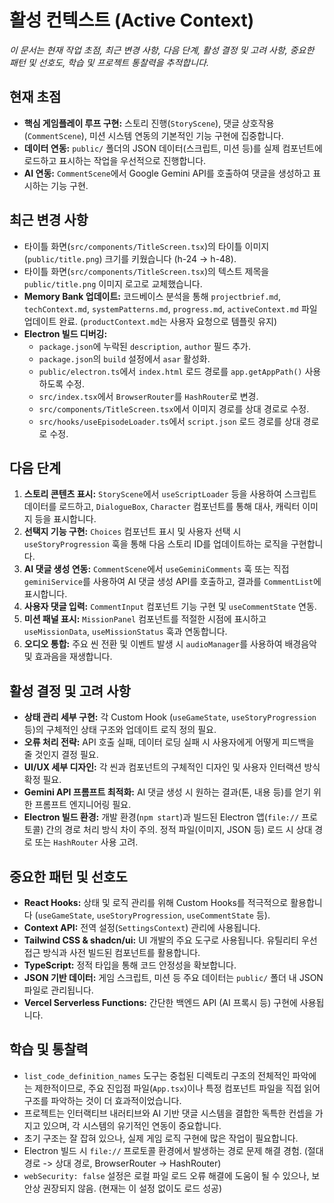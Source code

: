 # 활성 컨텍스트 (Active Context)

_이 문서는 현재 작업 초점, 최근 변경 사항, 다음 단계, 활성 결정 및 고려 사항, 중요한 패턴 및 선호도, 학습 및 프로젝트 통찰력을 추적합니다._

## 현재 초점

- **핵심 게임플레이 루프 구현:** 스토리 진행(`StoryScene`), 댓글 상호작용(`CommentScene`), 미션 시스템 연동의 기본적인 기능 구현에 집중합니다.
- **데이터 연동:** `public/` 폴더의 JSON 데이터(스크립트, 미션 등)를 실제 컴포넌트에 로드하고 표시하는 작업을 우선적으로 진행합니다.
- **AI 연동:** `CommentScene`에서 Google Gemini API를 호출하여 댓글을 생성하고 표시하는 기능 구현.

## 최근 변경 사항

- 타이틀 화면(`src/components/TitleScreen.tsx`)의 타이틀 이미지(`public/title.png`) 크기를 키웠습니다 (h-24 -> h-48).
- 타이틀 화면(`src/components/TitleScreen.tsx`)의 텍스트 제목을 `public/title.png` 이미지 로고로 교체했습니다.
- **Memory Bank 업데이트:** 코드베이스 분석을 통해 `projectbrief.md`, `techContext.md`, `systemPatterns.md`, `progress.md`, `activeContext.md` 파일 업데이트 완료. (`productContext.md`는 사용자 요청으로 템플릿 유지)
- **Electron 빌드 디버깅:**
  - `package.json`에 누락된 `description`, `author` 필드 추가.
  - `package.json`의 `build` 설정에서 `asar` 활성화.
  - `public/electron.ts`에서 `index.html` 로드 경로를 `app.getAppPath()` 사용하도록 수정.
  - `src/index.tsx`에서 `BrowserRouter`를 `HashRouter`로 변경.
  - `src/components/TitleScreen.tsx`에서 이미지 경로를 상대 경로로 수정.
  - `src/hooks/useEpisodeLoader.ts`에서 `script.json` 로드 경로를 상대 경로로 수정.

## 다음 단계

1.  **스토리 콘텐츠 표시:** `StoryScene`에서 `useScriptLoader` 등을 사용하여 스크립트 데이터를 로드하고, `DialogueBox`, `Character` 컴포넌트를 통해 대사, 캐릭터 이미지 등을 표시합니다.
2.  **선택지 기능 구현:** `Choices` 컴포넌트 표시 및 사용자 선택 시 `useStoryProgression` 훅을 통해 다음 스토리 ID를 업데이트하는 로직을 구현합니다.
3.  **AI 댓글 생성 연동:** `CommentScene`에서 `useGeminiComments` 훅 또는 직접 `geminiService`를 사용하여 AI 댓글 생성 API를 호출하고, 결과를 `CommentList`에 표시합니다.
4.  **사용자 댓글 입력:** `CommentInput` 컴포넌트 기능 구현 및 `useCommentState` 연동.
5.  **미션 패널 표시:** `MissionPanel` 컴포넌트를 적절한 시점에 표시하고 `useMissionData`, `useMissionStatus` 훅과 연동합니다.
6.  **오디오 통합:** 주요 씬 전환 및 이벤트 발생 시 `audioManager`를 사용하여 배경음악 및 효과음을 재생합니다.

## 활성 결정 및 고려 사항

- **상태 관리 세부 구현:** 각 Custom Hook (`useGameState`, `useStoryProgression` 등)의 구체적인 상태 구조와 업데이트 로직 정의 필요.
- **오류 처리 전략:** API 호출 실패, 데이터 로딩 실패 시 사용자에게 어떻게 피드백을 줄 것인지 결정 필요.
- **UI/UX 세부 디자인:** 각 씬과 컴포넌트의 구체적인 디자인 및 사용자 인터랙션 방식 확정 필요.
- **Gemini API 프롬프트 최적화:** AI 댓글 생성 시 원하는 결과(톤, 내용 등)를 얻기 위한 프롬프트 엔지니어링 필요.
- **Electron 빌드 환경:** 개발 환경(`npm start`)과 빌드된 Electron 앱(`file://` 프로토콜) 간의 경로 처리 방식 차이 주의. 정적 파일(이미지, JSON 등) 로드 시 상대 경로 또는 `HashRouter` 사용 고려.

## 중요한 패턴 및 선호도

- **React Hooks:** 상태 및 로직 관리를 위해 Custom Hooks를 적극적으로 활용합니다 (`useGameState`, `useStoryProgression`, `useCommentState` 등).
- **Context API:** 전역 설정(`SettingsContext`) 관리에 사용됩니다.
- **Tailwind CSS & shadcn/ui:** UI 개발의 주요 도구로 사용됩니다. 유틸리티 우선 접근 방식과 사전 빌드된 컴포넌트를 활용합니다.
- **TypeScript:** 정적 타입을 통해 코드 안정성을 확보합니다.
- **JSON 기반 데이터:** 게임 스크립트, 미션 등 주요 데이터는 `public/` 폴더 내 JSON 파일로 관리됩니다.
- **Vercel Serverless Functions:** 간단한 백엔드 API (AI 프록시 등) 구현에 사용됩니다.

## 학습 및 통찰력

- `list_code_definition_names` 도구는 중첩된 디렉토리 구조의 전체적인 파악에는 제한적이므로, 주요 진입점 파일(`App.tsx`)이나 특정 컴포넌트 파일을 직접 읽어 구조를 파악하는 것이 더 효과적이었습니다.
- 프로젝트는 인터랙티브 내러티브와 AI 기반 댓글 시스템을 결합한 독특한 컨셉을 가지고 있으며, 각 시스템의 유기적인 연동이 중요합니다.
- 초기 구조는 잘 잡혀 있으나, 실제 게임 로직 구현에 많은 작업이 필요합니다.
- Electron 빌드 시 `file://` 프로토콜 환경에서 발생하는 경로 문제 해결 경험. (절대 경로 -> 상대 경로, BrowserRouter -> HashRouter)
- `webSecurity: false` 설정은 로컬 파일 로드 오류 해결에 도움이 될 수 있으나, 보안상 권장되지 않음. (현재는 이 설정 없이도 로드 성공)
